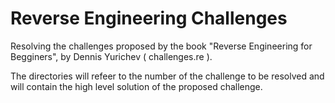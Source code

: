 # Reverse Engineering Challenges
Resolving the challenges proposed by the book "Reverse Engineering for Begginers", by Dennis Yurichev ( challenges.re ).

The directories will refeer to the number of the challenge to be resolved and will contain the high level solution of the proposed challenge.  
